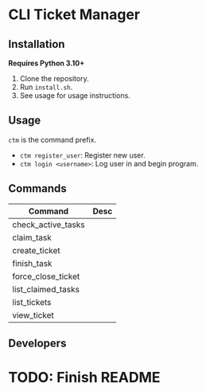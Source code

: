 # CLI Ticket Manager

## Installation

**Requires Python 3.10+**

1. Clone the repository.
2. Run `install.sh`.
3. See usage for usage instructions.

## Usage

`ctm` is the command prefix.

- `ctm register_user`: Register new user.
- `ctm login <username>`: Log user in and begin program.

## Commands

| Command | Desc |
|---------|------|
| check_active_tasks | |
| claim_task | |
| create_ticket | |
| finish_task | |
| force_close_ticket | |
| list_claimed_tasks | |
| list_tickets | |
| view_ticket | |

## Developers

# TODO: Finish README